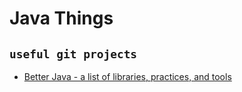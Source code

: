 # Java Things

## `useful git projects`
* [Better Java - a list of libraries, practices, and tools](https://github.com/cxxr/better-java)
